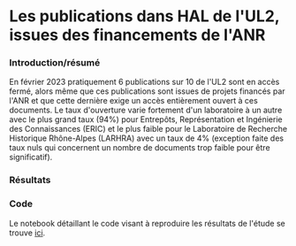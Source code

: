 # Les publications dans HAL de l'UL2, issues des financements de l'ANR

### Introduction/résumé

<p>En février 2023 pratiquement 6 publications sur 10 de l'UL2 sont en accès fermé, alors même que ces publications sont issues de projets financés par l'ANR et que cette dernière exige un accès entièrement ouvert à ces documents. Le taux d'ouverture varie fortement d'un laboratoire à un autre avec le plus grand taux (94%) pour Entrepôts, Représentation et Ingénierie des Connaissances (ERIC) et le plus faible pour le Laboratoire de Recherche Historique Rhône-Alpes (LARHRA) avec un taux de 4% (exception faite des taux nuls qui concernent un nombre de documents trop faible pour être significatif).</p>
</p>

### Résultats


### Code

Le notebook détaillant le code visant à reproduire les résultats de l'étude se trouve [ici](Publications_ANR_Université_Lyon_2.ipynb).
